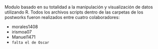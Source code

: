 Modulo basado en su totalidad a la manipulación y visualización de datos utilizando R. 
Todos los archivos scripts dentro de las carpetas de los postworks fueron realizados entre cuatro colaboradores:
- morales1408
- irismoa07
- Manuel1471
- `falta el de Oscar`
